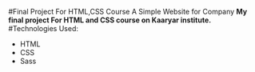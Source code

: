 #Final Project For HTML,CSS Course
A Simple Website for Company
**My final project For HTML and CSS course on Kaaryar institute.**
#Technologies Used:
- HTML
- CSS
- Sass
